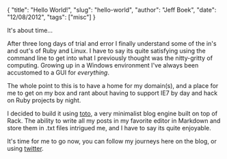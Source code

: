 {
    "title": "Hello World!",
    "slug": "hello-world",
    "author": "Jeff Boek",
    "date": "12/08/2012",
    "tags": ["misc"]
}

It's about time...

After three long days of trial and error I finally understand some of the in's and out's of Ruby and Linux.
I have to say its quite satisfying using the command line to get into what I previously thought was the nitty-gritty of computing.
Growing up in a Windows environment I've always been accustomed to a GUI for *everything*.

The whole point to this is to have a home for my domain(s), and a place for me to get on my box and rant about having to support IE7 by day and hack on Ruby projects by night.

I decided to build it using [toto](http://cloudhead.io/toto), a very minimalist blog engine built on top of Rack.
The ability to write all my posts in my favorite editor in Markdown and store them in .txt files intrigued me, and I have to say its quite enjoyable.

It's time for me to go now, you can follow my journeys here on the blog, or using [twitter](http://twitter.com/jeffboek).
